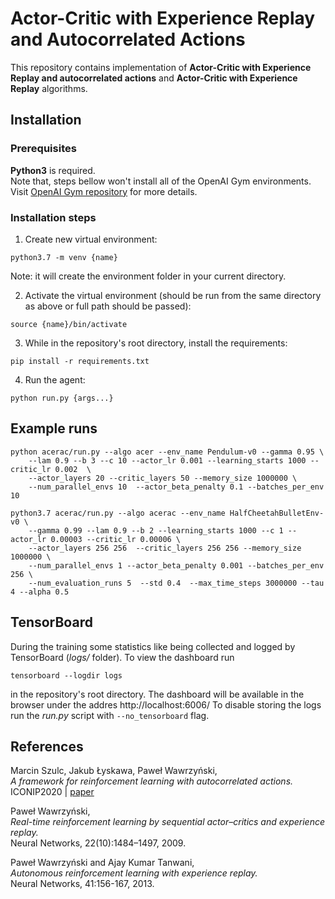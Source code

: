 # Actor-Critic with Experience Replay and Autocorrelated Actions
This repository contains implementation of **Actor-Critic with
Experience Replay and autocorrelated actions** and **Actor-Critic with Experience Replay** algorithms.
## Installation

### Prerequisites
**Python3** is required.  
Note that, steps bellow won't install 
all of the OpenAI Gym environments. Visit
[OpenAI Gym repository](https://github.com/openai/gym) for more details.

### Installation steps
1. Create new virtual environment:
```shell script
python3.7 -m venv {name}
```
Note: it will create the environment folder in your current directory.

2. Activate the virtual environment (should be run from the same directory as above
or full path should be passed):
```shell script
source {name}/bin/activate 
```
3. While in the repository's root directory, install the requirements:
```shell script
pip install -r requirements.txt
``` 

4. Run the agent:
```shell script
python run.py {args...}
```
## Example runs

```shell script
python acerac/run.py --algo acer --env_name Pendulum-v0 --gamma 0.95 \
    --lam 0.9 --b 3 --c 10 --actor_lr 0.001 --learning_starts 1000 --critic_lr 0.002  \
    --actor_layers 20 --critic_layers 50 --memory_size 1000000 \
    --num_parallel_envs 10  --actor_beta_penalty 0.1 --batches_per_env 10
```

```shell script
python3.7 acerac/run.py --algo acerac --env_name HalfCheetahBulletEnv-v0 \
    --gamma 0.99 --lam 0.9 --b 2 --learning_starts 1000 --c 1 --actor_lr 0.00003 --critic_lr 0.00006 \
    --actor_layers 256 256  --critic_layers 256 256 --memory_size 1000000 \
    --num_parallel_envs 1 --actor_beta_penalty 0.001 --batches_per_env 256 \
    --num_evaluation_runs 5  --std 0.4  --max_time_steps 3000000 --tau 4 --alpha 0.5
```


## TensorBoard
During the training some statistics like being
collected and logged by TensorBoard (*logs/* folder).
To view the dashboard run
```shell script
tensorboard --logdir logs
```
in the repository's root directory. The dashboard will be available in the browser under
the addres http://localhost:6006/
To disable storing the logs run the *run.py* script with `--no_tensorboard` flag.


## References
 
Marcin Szulc, Jakub Łyskawa, Paweł Wawrzyński,  
*A framework for reinforcement learning with autocorrelated actions.*  
ICONIP2020 | [paper](https://arxiv.org/abs/2009.04777)
 
Paweł Wawrzyński,  
*Real-time reinforcement learning by sequential actor–critics
and experience replay.*  
Neural Networks, 22(10):1484–1497, 2009.

Paweł Wawrzyński and Ajay Kumar Tanwani,  
*Autonomous reinforcement learning with experience replay.*  
Neural Networks, 41:156-167, 2013.
